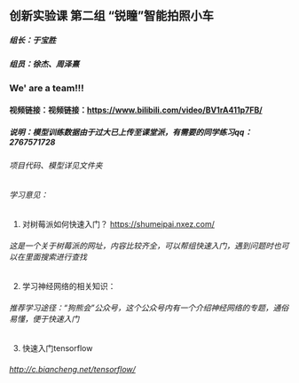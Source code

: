 ## 创新实验课 第二组 “锐瞳”智能拍照小车

##### 组长：于宝胜
##### 组员：徐杰、周泽熹
### We' are a team!!!
#### 视频链接：视频链接：https://www.bilibili.com/video/BV1rA411p7FB/
##### 说明：模型训练数据由于过大已上传至课堂派，有需要的同学练习qq：2767571728
###### 项目代码、模型详见文件夹
###### 学习意见：
1. 对树莓派如何快速入门？
https://shumeipai.nxez.com/ 
###### 这是一个关于树莓派的网址，内容比较齐全，可以帮组快速入门，遇到问题时也可以在里面搜索进行查找
2. 学习神经网络的相关知识：
###### 推荐学习途径：“狗熊会”公众号，这个公众号内有一个介绍神经网络的专题，通俗易懂，便于快速入门
3. 快速入门tensorflow
###### http://c.biancheng.net/tensorflow/